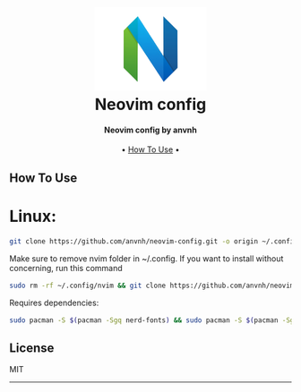 <h1 align="center">
  <br>
  <a href="https://obsidian.md/"><img src="/images/neovim.png" alt="Neovim" width="200"></a>
  <br>
	Neovim config
  <br>
</h1>

<h4 align="center">Neovim config by anvnh</h4>

<p align="center">
  • <a href="#how-to-use">How To Use</a> •
</p>

## How To Use
# Linux: 
```sh
git clone https://github.com/anvnh/neovim-config.git -o origin ~/.config/nvim
```
Make sure to remove nvim folder in ~/.config. If you want to install without concerning, run this command
```sh
sudo rm -rf ~/.config/nvim && git clone https://github.com/anvnh/neovim-config.git -o origin ~/.config/nvim
```
Requires dependencies: 
```sh
sudo pacman -S $(pacman -Sgq nerd-fonts) && sudo pacman -S $(pacman -Sgq nodejs) && sudo pacman -S npm
```

## License

MIT

---
